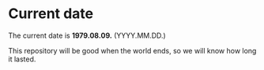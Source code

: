 # Current date

The current date is **1979.08.09.** (YYYY.MM.DD.)

This repository will be good when the world ends, so we will know how long it lasted.